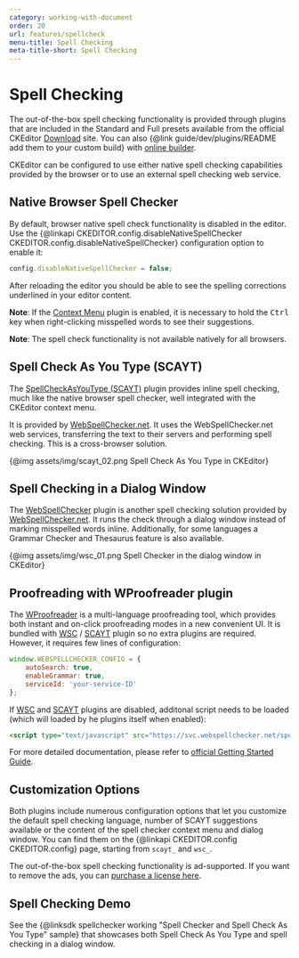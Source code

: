 ```yaml
---
category: working-with-document
order: 20
url: features/spellcheck
menu-title: Spell Checking
meta-title-short: Spell Checking
---
```

<!--
Copyright (c) 2003-2019, CKSource - Frederico Knabben. All rights reserved.
For licensing, see LICENSE.md.
-->

# Spell Checking

<info-box info="">
    The out-of-the-box spell checking functionality is provided through plugins that are included in the Standard and Full presets available from the official CKEditor <a href="https://ckeditor.com/ckeditor-4/download/">Download</a> site. You can also {@link guide/dev/plugins/README add them to your custom build} with <a href="https://ckeditor.com/cke4/builder">online builder</a>.
</info-box>

CKEditor can be configured to use either native spell checking capabilities provided by the browser or to use an external spell checking web service.

## Native Browser Spell Checker

By default, browser native spell check functionality is disabled in the editor. Use the {@linkapi CKEDITOR.config.disableNativeSpellChecker CKEDITOR.config.disableNativeSpellChecker} configuration option to enable it:

```js
config.disableNativeSpellChecker = false;
```

After reloading the editor you should be able to see the spelling corrections underlined in your editor content.

**Note**: If the [Context Menu](https://ckeditor.com/cke4/addon/contextmenu) plugin is enabled, it is necessary to hold the <kbd>Ctrl</kbd> key when right-clicking misspelled words to see their suggestions.

**Note**: The spell check functionality is not available natively for all browsers.

## Spell Check As You Type (SCAYT)

The [SpellCheckAsYouType (SCAYT)](https://ckeditor.com/cke4/addon/scayt) plugin provides inline spell checking, much like the native browser spell checker, well integrated with the CKEditor context menu.

It is provided by [WebSpellChecker.net](http://www.webspellchecker.net/). It uses the WebSpellChecker.net web services, transferring the text to their servers and performing spell checking. This is a cross-browser solution.

{@img assets/img/scayt_02.png Spell Check As You Type in CKEditor}

## Spell Checking in a Dialog Window

The [WebSpellChecker](https://ckeditor.com/cke4/addon/wsc) plugin is another spell checking solution provided by [WebSpellChecker.net](http://www.webspellchecker.net/). It runs the check through a dialog window instead of marking misspelled words inline. Additionally, for some languages a Grammar Checker and Thesaurus feature is also available.

{@img assets/img/wsc_01.png Spell Checker in the dialog window in CKEditor}

## Proofreading with WProofreader plugin

The [WProofreader](https://webspellchecker.com/wsc-proofreader) is a multi-language proofreading tool, which provides both instant and on-click proofreading modes in a new convenient UI. It is bundled with [WSC](https://ckeditor.com/cke4/addon/wsc) / [SCAYT](https://ckeditor.com/cke4/addon/scayt) plugin so no extra plugins are required. However, it requires few lines of configuration:

```js
window.WEBSPELLCHECKER_CONFIG = {
    autoSearch: true,
    enableGrammar: true,
    serviceId: 'your-service-ID'
};
```

If [WSC](https://ckeditor.com/cke4/addon/wsc) and [SCAYT](https://ckeditor.com/cke4/addon/scayt) plugins are disabled, additonal script needs to be loaded (which will loaded by he plugins itself when enabled):

```html
<script type="text/javascript" src="https://svc.webspellchecker.net/spellcheck31/wscbundle/wscbundle.js"></script>
```

For more detailed documentation, please refer to [official Getting Started Guide](https://docs.webspellchecker.net/pages/viewpage.action?pageId=442663877).

## Customization Options

Both plugins include numerous configuration options that let you customize the default spell checking
language, number of SCAYT suggestions available or the content of the spell checker context menu and dialog window.
You can find them on the {@linkapi CKEDITOR.config CKEDITOR.config} page, starting from `scayt_` and `wsc_`.

<info-box hint="">
    The out-of-the-box spell checking functionality is ad-supported. If you want to remove the ads, you can <a href="https://ckeditor.com/contact/">purchase a license here</a>.
</info-box>

## Spell Checking Demo

See the {@linksdk spellchecker working "Spell Checker and Spell Check As You Type" sample} that showcases both Spell Check As You Type and spell checking in a dialog window.
